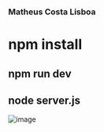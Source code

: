 ### Matheus Costa Lisboa 
# npm install
## npm run dev
## node server.js

![image](https://github.com/user-attachments/assets/16fb3a83-9b3e-4969-9d35-b38000c29c48)
